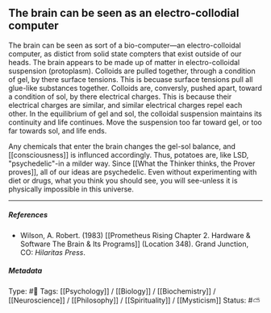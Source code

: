 ## The brain can be seen as an electro-collodial computer  # 

The brain can be seen as sort of a bio-computer—an electro-colloidal computer, as distict from solid state compters that exist outside of our heads. The brain appears to be made up of matter in electro-colloidal suspension (protoplasm). Colloids are pulled together, through a condition of gel, by there surface tensions. This is becuase surface tensions pull all glue-like substances together. Colloids are, conversly, pushed apart, toward a condition of sol, by there electrical charges. This is because their electrical charges are similar, and similar electrical charges repel each other. In the equilibrium of gel and sol, the colloidal suspension maintains its continuity and life continues. Move the suspension too far toward gel, or too far towards sol, and life ends.

Any chemicals that enter the brain changes the gel-sol balance, and [[consciousness]] is influnced accordingly. Thus, potatoes are, like LSD, "psychedelic"-in a milder way. Since [[What the Thinker thinks, the Prover proves]], all of our ideas are psychedelic. Even without experimenting with diet or drugs, what you think you should see, you will see-unless it is physically impossible in this universe.

___

##### References

- Wilson, A. Robert. (1983) [[Prometheus Rising Chapter 2. Hardware & Software The Brain & Its Programs]] (Location 348). Grand Junction, CO: _Hilaritas Press_.

##### Metadata

Type: #🔴 
Tags:  [[Psychology]] / [[Biology]] / [[Biochemistry]] / [[Neuroscience]] / [[Philosophy]] / [[Spirituality]] / [[Mysticism]]
Status: #⛅️ 